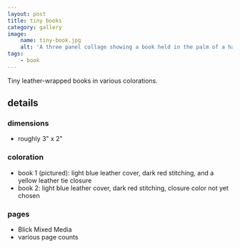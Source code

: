 ```yaml
---
layout: post
title: tiny books
category: gallery
image:
    name: tiny-book.jpg
    alt: 'A three panel collage showing a book held in the palm of a hand.'
tags:
    - book
---
```


Tiny leather-wrapped books in various colorations.

## details

### dimensions

- roughly 3" x 2"

### coloration

- book 1 (pictured): light blue leather cover, dark red stitching, and a yellow leather tie closure
- book 2: light blue leather cover, dark red stitching, closure color not yet chosen

### pages

- Blick Mixed Media
- various page counts
